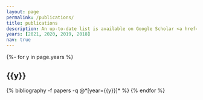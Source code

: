 ```yaml
---
layout: page
permalink: /publications/
title: publications
description: An up-to-date list is available on Google Scholar <a href='https://scholar.google.co.nz/citations?user=OVBqXFEAAAAJ&hl=en'>Affiliations</a>.
years: [2021, 2020, 2019, 2018]
nav: true
---
```

<!-- _pages/publications.md -->
<div class="publications">

{%- for y in page.years %}
  <h2 class="year">{{y}}</h2>
  {% bibliography -f papers -q @*[year={{y}}]* %}
{% endfor %}

</div>
